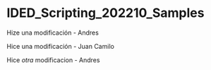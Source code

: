 # IDED_Scripting_202210_Samples

Hize una modificación - Andres

Hice una modificación - Juan Camilo

Hice *otra* modificacion - Andres
